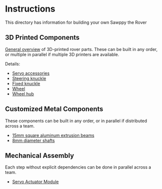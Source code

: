 # Instructions

This directory has information for building your own Sawppy the Rover

## 3D Printed Components
[General overview](Print%20Overview.md) of 3D-printed rover parts. These can be built in any order, or multiple in parallel if multiple 3D printers are available.

Details:
* [Servo accessories](Print%20Servo%20Parts.md)
* [Steering knuckle](Print%20Steering%20Knuckle.md)
* [Fixed knuckle](Print%20Fixed%20Knuckle.md)
* [Wheel](Print%20Wheel.md)
* [Wheel hub](Print%20Wheel%20Hub.md)

## Customized Metal Components
These components can be built in any order, or in parallel if distributed across a team.
* [15mm square aluminum extrusion beams](Misumi%20HFS%203.md)
* [8mm diameter shafts](Shaft8mm.md)

## Mechanical Assembly
Each step without explicit dependencies can be done in parallel across a team.
* [Servo Actuator Module](AssembleActuatorModule.md)
